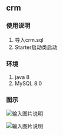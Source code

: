## crm

### 使用说明
1.  导入crm.sql
2.  Starter启动类启动

### 环境
1. java 8
2. MySQL 8.0

### 图示
![输入图片说明](https://images.gitee.com/uploads/images/2021/0207/164002_c9b92c89_7782181.png "image-20200228115834907.png")

![输入图片说明](https://images.gitee.com/uploads/images/2021/0207/164036_f8f35eb0_7782181.png "image-20200228115913956.png")

